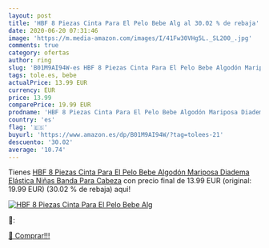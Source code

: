 ```yaml
---
layout: post
title: 'HBF 8 Piezas Cinta Para El Pelo Bebe Alg al 30.02 % de rebaja'
date: 2020-06-20 07:31:46
image: 'https://m.media-amazon.com/images/I/41Fw30VHg5L._SL200_.jpg'
comments: true
category: ofertas
author: ring
slug: 'B01M9AI94W-es HBF 8 Piezas Cinta Para El Pelo Bebe Algodón Mariposa...'
tags: tole.es, bebe
actualPrice: 13.99 EUR
currency: EUR
price: 13.99
comparePrice: 19.99 EUR
prodname: 'HBF 8 Piezas Cinta Para El Pelo Bebe Algodón Mariposa Diadema Elástica Niñas Banda Para Cabeza'
country: 'es'
flag: '🇪🇸'
buyurl: 'https://www.amazon.es/dp/B01M9AI94W/?tag=tolees-21'
descuento: '30.02'
average: '10.74'
---
```


Tienes [HBF 8 Piezas Cinta Para El Pelo Bebe Algodón Mariposa Diadema Elástica Niñas Banda Para Cabeza](https://www.amazon.es/dp/B01M9AI94W/?tag=tolees-21) con precio final de  13.99 EUR (original: 19.99 EUR) (30.02 %  de rebaja) aqui!

[![HBF 8 Piezas Cinta Para El Pelo Bebe Alg](https://m.media-amazon.com/images/I/41Fw30VHg5L._SL200_.jpg)](https://www.amazon.es/dp/B01M9AI94W/?tag=tolees-21)

🔎:


[🛒 Comprar!!!](https://www.amazon.es/dp/B01M9AI94W/?tag=tolees-21)
